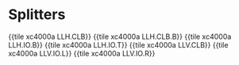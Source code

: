 # Splitters

{{tile xc4000a LLH.CLB}}
{{tile xc4000a LLH.CLB.B}}
{{tile xc4000a LLH.IO.B}}
{{tile xc4000a LLH.IO.T}}
{{tile xc4000a LLV.CLB}}
{{tile xc4000a LLV.IO.L}}
{{tile xc4000a LLV.IO.R}}
